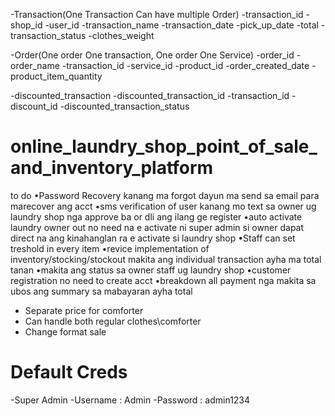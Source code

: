 -Transaction(One Transaction Can have multiple Order)
    -transaction_id
    -shop_id
    -user_id
    -transaction_name
    -transaction_date
    -pick_up_date
    -total
    -transaction_status
    -clothes_weight

-Order(One order One transaction, One order One Service)
    -order_id
    -order_name
    -transaction_id
    -service_id
    -product_id
    -order_created_date
    -product_item_quantity

-discounted_transaction
    -discounted_transaction_id
    -transaction_id
    -discount_id
    -discounted_transaction_status


# online_laundry_shop_point_of_sale_and_inventory_platform

to do
•Password Recovery kanang ma forgot dayun ma send sa email para marecover ang acct
•sms verification of user kanang mo text sa owner ug laundry shop nga approve ba or dli ang ilang ge register
•auto activate laundry owner out no need na e activate ni super admin si owner dapat direct na ang kinahanglan ra e activate si laundry shop
•Staff can set treshold in every item
•revice implementation of inventory/stocking/stockout makita ang individual transaction ayha ma total tanan
•makita ang status sa owner  staff ug laundry shop
•customer registration no need to create acct
•breakdown all payment  nga makita sa ubos ang summary sa mabayaran ayha total
* Separate price for comforter
* Can handle both regular clothes\comforter
* Change format sale

# Default Creds

-Super Admin
    -Username : Admin
    -Password : admin1234